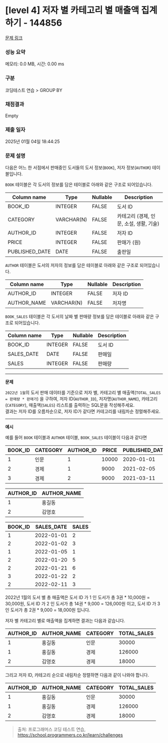 # \[level 4] 저자 별 카테고리 별 매출액 집계하기 - 144856

[문제 링크](https://school.programmers.co.kr/learn/courses/30/lessons/144856)

### 성능 요약

메모리: 0.0 MB, 시간: 0.00 ms

### 구분

코딩테스트 연습 > GROUP BY

### 채점결과

Empty

### 제출 일자

2025년 01월 04일 18:44:25

### 문제 설명

다음은 어느 한 서점에서 판매중인 도서들의 도서 정보(`BOOK`), 저자 정보(`AUTHOR`) 테이블입니다.

`BOOK` 테이블은 각 도서의 정보를 담은 테이블로 아래와 같은 구조로 되어있습니다.

| Column name     | Type       | Nullable | Description               |
| --------------- | ---------- | -------- | ------------------------- |
| BOOK\_ID        | INTEGER    | FALSE    | 도서 ID                     |
| CATEGORY        | VARCHAR(N) | FALSE    | 카테고리 (경제, 인문, 소설, 생활, 기술) |
| AUTHOR\_ID      | INTEGER    | FALSE    | 저자 ID                     |
| PRICE           | INTEGER    | FALSE    | 판매가 (원)                   |
| PUBLISHED\_DATE | DATE       | FALSE    | 출판일                       |

`AUTHOR` 테이블은 도서의 저자의 정보를 담은 테이블로 아래와 같은 구조로 되어있습니다.

| Column name  | Type       | Nullable | Description |
| ------------ | ---------- | -------- | ----------- |
| AUTHOR\_ID   | INTEGER    | FALSE    | 저자 ID       |
| AUTHOR\_NAME | VARCHAR(N) | FALSE    | 저자명         |

`BOOK_SALES` 테이블은 각 도서의 날짜 별 판매량 정보를 담은 테이블로 아래와 같은 구조로 되어있습니다.

| Column name | Type    | Nullable | Description |
| ----------- | ------- | -------- | ----------- |
| BOOK\_ID    | INTEGER | FALSE    | 도서 ID       |
| SALES\_DATE | DATE    | FALSE    | 판매일         |
| SALES       | INTEGER | FALSE    | 판매량         |

***

**문제**

`2022년 1월`의 도서 판매 데이터를 기준으로 저자 별, 카테고리 별 매출액(`TOTAL_SALES = 판매량 * 판매가`) 을 구하여, 저자 ID(`AUTHOR_ID`), 저자명(`AUTHOR_NAME`), 카테고리(`CATEGORY`), 매출액(`SALES`) 리스트를 출력하는 SQL문을 작성해주세요.\
결과는 저자 ID를 오름차순으로, 저자 ID가 같다면 카테고리를 내림차순 정렬해주세요.

***

**예시**

예를 들어 `BOOK` 테이블과 `AUTHOR` 테이블, `BOOK_SALES` 테이블이 다음과 같다면

| BOOK\_ID | CATEGORY | AUTHOR\_ID | PRICE | PUBLISHED\_DATE |
| -------- | -------- | ---------- | ----- | --------------- |
| 1        | 인문       | 1          | 10000 | 2020-01-01      |
| 2        | 경제       | 1          | 9000  | 2021-02-05      |
| 3        | 경제       | 2          | 9000  | 2021-03-11      |

| AUTHOR\_ID | AUTHOR\_NAME |
| ---------- | ------------ |
| 1          | 홍길동          |
| 2          | 김영호          |

| BOOK\_ID | SALES\_DATE | SALES |
| -------- | ----------- | ----- |
| 1        | 2022-01-01  | 2     |
| 2        | 2022-01-02  | 3     |
| 1        | 2022-01-05  | 1     |
| 2        | 2022-01-20  | 5     |
| 2        | 2022-01-21  | 6     |
| 3        | 2022-01-22  | 2     |
| 2        | 2022-02-11  | 3     |

2022년 1월의 도서 별 총 매출액은 도서 ID 가 1 인 도서가 총 3권 \* 10,000원 = 30,000원, 도서 ID 가 2 인 도서가 총 14권 \* 9,000 = 126,000원 이고, 도서 ID 가 3 인 도서가 총 2권 \* 9,000 = 18,000원 입니다.

저자 별 카테고리 별로 매출액을 집계하면 결과는 다음과 같습니다.

| AUTHOR\_ID | AUTHOR\_NAME | CATEGORY | TOTAL\_SALES |
| ---------- | ------------ | -------- | ------------ |
| 1          | 홍길동          | 인문       | 30000        |
| 1          | 홍길동          | 경제       | 126000       |
| 2          | 김영호          | 경제       | 18000        |

그리고 저자 ID, 카테고리 순으로 내림차순 정렬하면 다음과 같이 나와야 합니다.

| AUTHOR\_ID | AUTHOR\_NAME | CATEGORY | TOTAL\_SALES |
| ---------- | ------------ | -------- | ------------ |
| 1          | 홍길동          | 인문       | 30000        |
| 1          | 홍길동          | 경제       | 126000       |
| 2          | 김영호          | 경제       | 18000        |

> 출처: 프로그래머스 코딩 테스트 연습, https://school.programmers.co.kr/learn/challenges
